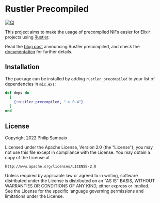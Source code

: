 # Rustler Precompiled

[![CI](https://github.com/philss/rustler_precompiled/actions/workflows/ci.yml/badge.svg)](https://github.com/philss/rustler_precompiled/actions/workflows/ci.yml)

This project aims to make the usage of precompiled NIFs easier
for Elixir projects using [Rustler](https://github.com/rusterlium/rustler).

Read the [blog post](https://dashbit.co/blog/rustler-precompiled) announcing Rustler precompiled, and
check the [documentation](https://hexdocs.pm/rustler_precompiled) for further details.

## Installation

The package can be installed by adding `rustler_precompiled` to your
list of dependencies in `mix.exs`:

```elixir
def deps do
  [
    {:rustler_precompiled, "~> 0.4"}
  ]
end
```

## License

Copyright 2022 Philip Sampaio

Licensed under the Apache License, Version 2.0 (the "License");
you may not use this file except in compliance with the License.
You may obtain a copy of the License at

    http://www.apache.org/licenses/LICENSE-2.0

Unless required by applicable law or agreed to in writing, software
distributed under the License is distributed on an "AS IS" BASIS,
WITHOUT WARRANTIES OR CONDITIONS OF ANY KIND, either express or implied.
See the License for the specific language governing permissions and
limitations under the License.
